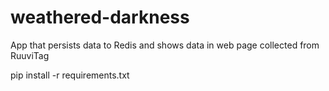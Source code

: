 # weathered-darkness
App that persists data to Redis and shows data in web page collected from RuuviTag

  pip install -r requirements.txt
  

